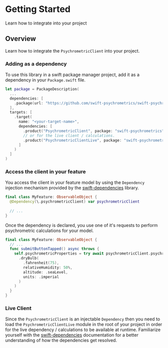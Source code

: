 # Getting Started

Learn how to integrate into your project

## Overview

Learn how to integrate the ``PsychrometricClient`` into your project.

### Adding as a dependency

To use this library in a swift package manager project, add it as a dependency in your
`Package.swift` file.

```swift
let package = PackageDescription(
  ...
  dependencies: [
    .package(url: "https://github.com/swift-psychrometrics/swift-psychrometrics.git", from: "0.1.0")
  ],
  targets: [
    .target(
      name: "<your-target-name>",
      dependencies: [
        .product("PsychrometricClient", package: "swift-psychrometrics")
        // or for the live client / calculations.
        .product("PsychrometricClientLive", package: "swift-psychrometrics")
      ]
    )
  ]
)
```

### Access the client in your feature

You access the client in your feature model by using the `Dependency` injection mechanism
provided by the [swift-dependencies](https://github.com/pointfreeco/swift-dependencies) library.

```swift
final class MyFeature: ObservableObject {
  @Dependency(\.psychrometricClient) var psychrometricClient
  
  // ...
}
```

Once the dependency is declared, you use one of it's requests to perform psychrometric calculations
for your model.

```swift
final class MyFeature: ObservableObject {
  // ...
  func submitButtonTapped() async throws { 
    self.psychrometricProperties = try await psychrometricClient.psychrometricProperties(
      .dryBulb(
        .fahrenheit(75),
        relativeHumidity: 50%,
        altitude: .seaLevel,
        units: .imperial
      )
    )
  }
}
```

### Live Client

Since the ``PsychrometricClient`` is an injectable `Dependency` then you need to load the 
`PsychrometricClientLive` module in the root of your project in order for the live dependency /
calculations to be available at runtime.  Familiarize yourself with the 
[swift-dependencies](https://pointfreeco.github.io/swift-dependencies/main/documentation/dependencies/livepreviewtest)
documentation for a better understanding of how the dependencies get resolved.

